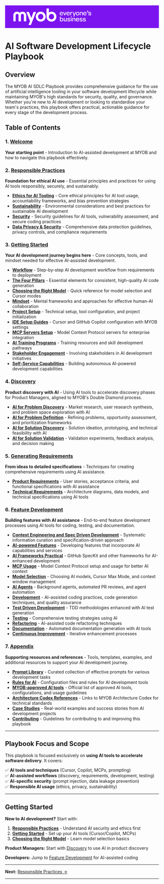 
![](assets/images/myob-banner.png)

# AI Software Development Lifecycle Playbook

## Overview

The MYOB AI SDLC Playbook provides comprehensive guidance for the use of artificial intelligence tooling in your software development lifecycle while maintaining MYOB's high standards for security, quality, and governance. Whether you're new to AI development or looking to standardise your team's practices, this playbook offers practical, actionable guidance for every stage of the development process.

## Table of Contents

### 1. [Welcome](README.md)
**Your starting point** - Introduction to AI-assisted development at MYOB and how to navigate this playbook effectively.

### 2. [Responsible Practices](pages/responsible-practices/README.md)
**Foundation for ethical AI use** - Essential principles and practices for using AI tools responsibly, securely, and sustainably.

- **[Ethics for AI Tooling](pages/responsible-practices/ethics.md)** - Core ethical principles for AI tool usage, accountability frameworks, and bias prevention strategies
- **[Sustainability](pages/responsible-practices/sustainability.md)** - Environmental considerations and best practices for sustainable AI development
- **[Security](pages/responsible-practices/security.md)** - Security guidelines for AI tools, vulnerability assessment, and secure coding practices
- **[Data Privacy & Security](pages/responsible-practices/data-privacy-security.md)** - Comprehensive data protection guidelines, privacy controls, and compliance requirements

### 3. [Getting Started](pages/getting-started/README.md)
**Your AI development journey begins here** - Core concepts, tools, and mindset needed for effective AI-assisted development.

- **[Workflow](pages/getting-started/workflow.md)** - Step-by-step AI development workflow from requirements to deployment
- **[The Four Pillars](pages/getting-started/the-four-pillars.md)** - Essential elements for consistent, high-quality AI code generation
- **[Choosing the Right Model](pages/getting-started/choosing-the-right-model.md)** - Quick reference for model selection and Cursor modes
- **[Mindset](pages/getting-started/ai-working-mindset.md)** - Mental frameworks and approaches for effective human-AI collaboration
- **[Project Setup](pages/getting-started/project-setup.md)** - Technical setup, tool configuration, and project initialization
- **[IDE Setup Guides](pages/getting-started/ide-setup/)** - Cursor and GitHub Copilot configuration with MYOB settings
- **[MCP Servers Setup](pages/getting-started/mcp-servers-setup.md)** - Model Context Protocol servers for enterprise integration
- **[AI Training Programs](pages/getting-started/ai-training-programs.md)** - Training resources and skill development pathways
- **[Stakeholder Engagement](pages/getting-started/stakeholder-engagement.md)** - Involving stakeholders in AI development initiatives
- **[Self-Service Capabilities](pages/getting-started/self-service-capabilities.md)** - Building autonomous AI-powered development capabilities

### 4. [Discovery](pages/discovery/README.md)
**Product discovery with AI** - Using AI tools to accelerate discovery phases for Product Managers, aligned to MYOB's Double Diamond process.

- **[AI for Problem Discovery](pages/discovery/ai-for-problem-discovery.md)** - Market research, user research synthesis, and problem space exploration with AI
- **[AI for Problem Definition](pages/discovery/ai-for-problem-definition.md)** - Refining problems, opportunity assessment, and prioritization frameworks
- **[AI for Solution Discovery](pages/discovery/ai-for-solution-discovery.md)** - Solution ideation, prototyping, and technical feasibility with AI
- **[AI for Solution Validation](pages/discovery/ai-for-solution-validation.md)** - Validation experiments, feedback analysis, and decision making

### 5. [Generating Requirements](pages/generating-requirements/README.md)
**From ideas to detailed specifications** - Techniques for creating comprehensive requirements using AI assistance.

- **[Product Requirements](pages/generating-requirements/product-requirements.md)** - User stories, acceptance criteria, and functional specifications with AI assistance
- **[Technical Requirements](pages/generating-requirements/technical-requirements.md)** - Architecture diagrams, data models, and technical specifications using AI tools

### 6. [Feature Development](pages/feature-development/README.md)
**Building features with AI assistance** - End-to-end feature development processes using AI tools for coding, testing, and documentation.

- **[Context Engineering and Spec Driven Development](pages/feature-development/context-engineering-spec-driven-development.md)** - Systematic information curation and specification-driven approach
- **[AI-powered Features](pages/feature-development/ai-powered-features.md)** - Developing features that incorporate AI capabilities and services
- **[AI Frameworks Practical](pages/feature-development/ai-frameworks-practical.md)** - GitHub SpecKit and other frameworks for AI-enhanced development
- **[MCP Usage](pages/feature-development/mcp-usage.md)** - Model Context Protocol setup and usage for better AI context
- **[Model Selection](pages/feature-development/model-selection.md)** - Choosing AI models, Cursor Max Mode, and context window management
- **[AI Agents](pages/feature-development/ai-agents.md)** - Background agents, automated PR reviews, and agent automation
- **[Development](pages/feature-development/development.md)** - AI-assisted coding practices, code generation techniques, and quality assurance
- **[Test Driven Development](pages/feature-development/test-driven-development.md)** - TDD methodologies enhanced with AI test generation
- **[Testing](pages/feature-development/testing.md)** - Comprehensive testing strategies using AI
- **[Refactoring](pages/feature-development/refactoring.md)** - AI-assisted code refactoring techniques
- **[Documentation](pages/feature-development/documentation.md)** - Automated documentation generation with AI tools
- **[Continuous Improvement](pages/feature-development/continuous-improvement.md)** - Iterative enhancement processes

### 7. [Appendix](pages/appendix/README.md)
**Supporting resources and references** - Tools, templates, examples, and additional resources to support your AI development journey.

- **[Prompt Library](pages/appendix/prompt-library/README.md)** - Curated collection of effective prompts for various development tasks
- **[Rules for AI](pages/appendix/rules-for-ai/README.md)** - Configuration files and rules for AI development tools
- **[MYOB‑approved AI tools](pages/appendix/MYOB-approved-tools.md)** - Official list of approved AI tools, configurations, and usage guidelines
- **[Architecture Codex References](pages/appendix/architecture-codex-references.md)** - Links to MYOB Architecture Codex for technical standards
- **[Case Studies](pages/appendix/case-studies.md)** - Real-world examples and success stories from AI development projects
- **[Contributing](pages/appendix/CONTRIBUTING.md)** - Guidelines for contributing to and improving this playbook

---

## Playbook Focus and Scope

This playbook is focused exclusively on **using AI tools to accelerate software delivery**. It covers:

✅ **AI tools and techniques** (Cursor, Copilot, MCPs, prompting)  
✅ **AI-assisted workflows** (discovery, requirements, development, testing)  
✅ **AI-specific security** (prompt injection, data leakage prevention)  
✅ **Responsible AI usage** (ethics, privacy, sustainability)

---

## Getting Started

**New to AI development?** Start with:
1. **[Responsible Practices](pages/responsible-practices/README.md)** - Understand AI security and ethics first
2. **[Getting Started](pages/getting-started/README.md)** - Set up your AI tools (Cursor/Copilot, MCPs)
3. **[Choosing the Right Model](pages/getting-started/choosing-the-right-model.md)** - Learn model selection basics

**Product Managers:** Start with [Discovery](pages/discovery/README.md) to use AI in product discovery

**Developers:** Jump to [Feature Development](pages/feature-development/README.md) for AI-assisted coding

---

**Next:** [Responsible Practices →](pages/responsible-practices/README.md)

---
